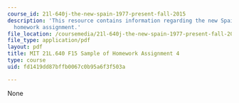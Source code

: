 ```yaml
---
course_id: 21l-640j-the-new-spain-1977-present-fall-2015
description: 'This resource contains information regarding the new Spain: Sample of
  homework assignment.'
file_location: /coursemedia/21l-640j-the-new-spain-1977-present-fall-2015/fd1419dd87bffb0067c0b95a6f3f503a_MIT21L_640JF15_HW4.pdf
file_type: application/pdf
layout: pdf
title: MIT 21L.640 F15 Sample of Homework Assignment 4
type: course
uid: fd1419dd87bffb0067c0b95a6f3f503a

---
```

None
